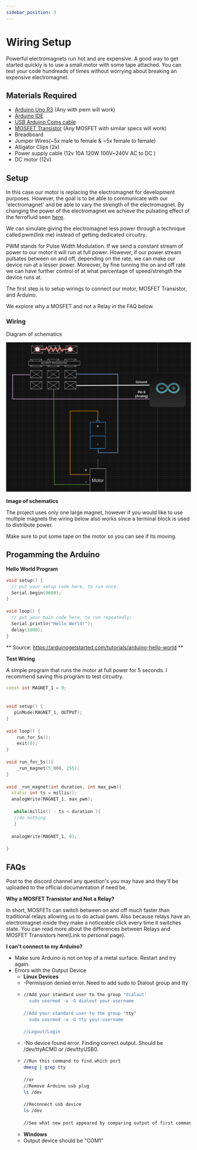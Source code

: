 ```yaml
---
sidebar_position: 3
---
```

# Wiring Setup

Powerful electromagnets run hot and are expensive. A good way to get started quickly is to use a small motor with some tape attached. You can test your code hundreads of times without worrying about breaking an expensive electromagnet.

## Materials Required

* [Arduino Uno R3](https://store.arduino.cc/products/arduino-uno-rev3) (Any with pwm will work)
* [Arduino IDE](https://www.arduino.cc/en/software)
* [USB Arduino Coms cable](https://store.arduino.cc/collections/cables-wires/products/usb-2-0-cable-type-ab)
* [MOSFET Transistor](https://www.mouser.com/datasheet/2/149/FQP13N10L-107848.pdf) (Any MOSFET with similar specs will work)
* Breadboard
* Jumper Wires(~5x male to female & ~5x female to female)
* Alligator Clips (2x)
* Power supply cable (12v 10A 120W 100V~240V AC to DC )
* DC motor (12v)

## Setup

In this case our motor is replacing the electromagnet for development purposes. However, the goal is to be able to communicate with our 'electromagnet' and be able to vary the strength of the electromagnet. By changing the power of the electromagnet we achieve the pulsating effect of the ferrofluid seen [here](https://www.youtube.com/watch?v=FKUgnO14eJ4).

We can simulate giving the electromagnet less power through a technique called pwm(link me) instead of getting dedicated circuitry.

PWM stands for Pulse Width Modulation. If we send a constant stream of power to our motor it will run at full power. However, if our power stream pulsates between on and off, depending on the rate, we can make our device run at a lesser power. Moreover, by fine tunning the on and off rate we can have further control of at what percentage of speed/strength the device runs at.

The first step is to setup wirings to connect our motor, MOSFET Transistor, and Arduino.

We explore why a MOSFET and not a Relay in the FAQ below.

### Wiring

Diagram of schematics

![Wiring Diagram](./image/wiring-setup/wiriing-diagram.png)

**Image of schematics**

The project uses only one large magnet, however if you would like to use multiple magnets the wiring below also works since a terminal block is used to distribute power.

Make sure to put some tape on the motor so you can see if its moving.

## Progamming the Arduino

**Hello World Program**

```cpp
void setup() {
  // put your setup code here, to run once:
  Serial.begin(9600);
}

void loop() {
  // put your main code here, to run repeatedly:
  Serial.println("Hello World!");
  delay(1000);
}
```

**
    Source: https://arduinogetstarted.com/tutorials/arduino-hello-world
**

**Test Wiring**

A simple program that runs the motor at full power for 5 seconds. I recommend saving this program to test circuitry.

```cpp
const int MAGNET_1 = 9;


void setup() {
   pinMode(MAGNET_1, OUTPUT);
}

void loop() {
	run_for_5s();
 	exit(0);
}

void run_for_5s(){
	_run_magnet(5_000, 255);
}

void _run_magnet(int duration, int max_pwm){
  static int ts = millis();
  analogWrite(MAGNET_1, max_pwm);
  
   while(millis() - ts < duration ){
   //do nothing 
   }

  analogWrite(MAGNET_1, 0);

}
```

## FAQs

Post to the discord channel any question's you may have and they'll be uploaded to the official documentation if need be.

**Why a MOSFET Transistor and Not a Relay?**

In short, MOSFETs can switch between on and off much faster than traditional relays allowing us to do actual pwm.       Also because relays have an electromagnet inside they make a noticeable click every time it switches state. You can read more about the differences between Relays and MOSFET Transistors here(Link to personal page).

**I can't connect to my Arduino?**

* Make sure Arduino is not on top of  a metal surface. Restart and try again.
* Errors with the Output Device
  * **Linux Devices**
  * -Permission denied error. Need to add sudo to Dialout group and tty
  * ```bash
    //Add your standard user to the group "dialout'
      sudo usermod -a -G dialout your-username

    //Add your standard user to the group "tty"
      sudo usermod -a -G tty your-username

    //Logout/Login
    ```
  * -No device found error. Finding correct output. Should be /dev/ttyACM0 or /dev/ttyUSB0.
  * ```bash
    //Run this command to find which port
    dmesg | grep tty

    //or 
    //Remove Arduino usb plug
    ls /dev

    //Reconnect usb device
    ls /dev

    //See what new port appeared by comparing output of first command(when device wasn't plugged in) to output // of last command(when device was plugged in).  

    ```
  * **Windows**
  * Output device should be "COM1"
